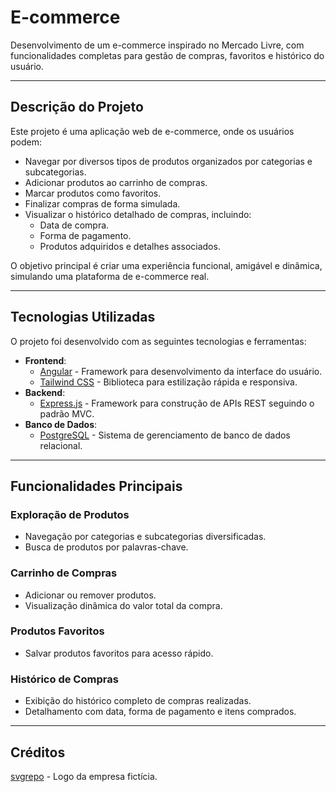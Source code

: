 # E-commerce

Desenvolvimento de um e-commerce inspirado no Mercado Livre, com funcionalidades completas para gestão de compras, favoritos e histórico do usuário.

---

## Descrição do Projeto

Este projeto é uma aplicação web de e-commerce, onde os usuários podem:

- Navegar por diversos tipos de produtos organizados por categorias e subcategorias.
- Adicionar produtos ao carrinho de compras.
- Marcar produtos como favoritos.
- Finalizar compras de forma simulada.
- Visualizar o histórico detalhado de compras, incluindo:
  - Data de compra.
  - Forma de pagamento.
  - Produtos adquiridos e detalhes associados.

O objetivo principal é criar uma experiência funcional, amigável e dinâmica, simulando uma plataforma de e-commerce real.

---

## Tecnologias Utilizadas

O projeto foi desenvolvido com as seguintes tecnologias e ferramentas:

- **Frontend**:
  - [Angular](https://angular.io/) - Framework para desenvolvimento da interface do usuário.
  - [Tailwind CSS](https://tailwindcss.com/) - Biblioteca para estilização rápida e responsiva.
- **Backend**:
  - [Express.js](https://expressjs.com/) - Framework para construção de APIs REST seguindo o padrão MVC.
- **Banco de Dados**:
  - [PostgreSQL](https://www.postgresql.org/) - Sistema de gerenciamento de banco de dados relacional.

---

## Funcionalidades Principais

### Exploração de Produtos
- Navegação por categorias e subcategorias diversificadas.
- Busca de produtos por palavras-chave.

### Carrinho de Compras
- Adicionar ou remover produtos.
- Visualização dinâmica do valor total da compra.

### Produtos Favoritos
- Salvar produtos favoritos para acesso rápido.

### Histórico de Compras
- Exibição do histórico completo de compras realizadas.
- Detalhamento com data, forma de pagamento e itens comprados.

---

## Créditos
[svgrepo](https://www.svgrepo.com/svg/215127/shopping-cart) - Logo da empresa fictícia.

